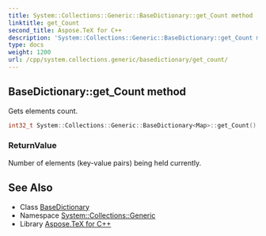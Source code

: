 ```yaml
---
title: System::Collections::Generic::BaseDictionary::get_Count method
linktitle: get_Count
second_title: Aspose.TeX for C++
description: 'System::Collections::Generic::BaseDictionary::get_Count method. Gets elements count in C++.'
type: docs
weight: 1200
url: /cpp/system.collections.generic/basedictionary/get_count/
---
```

## BaseDictionary::get_Count method


Gets elements count.

```cpp
int32_t System::Collections::Generic::BaseDictionary<Map>::get_Count() const override
```


### ReturnValue

Number of elements (key-value pairs) being held currently.

## See Also

* Class [BaseDictionary](../)
* Namespace [System::Collections::Generic](../../)
* Library [Aspose.TeX for C++](../../../)
